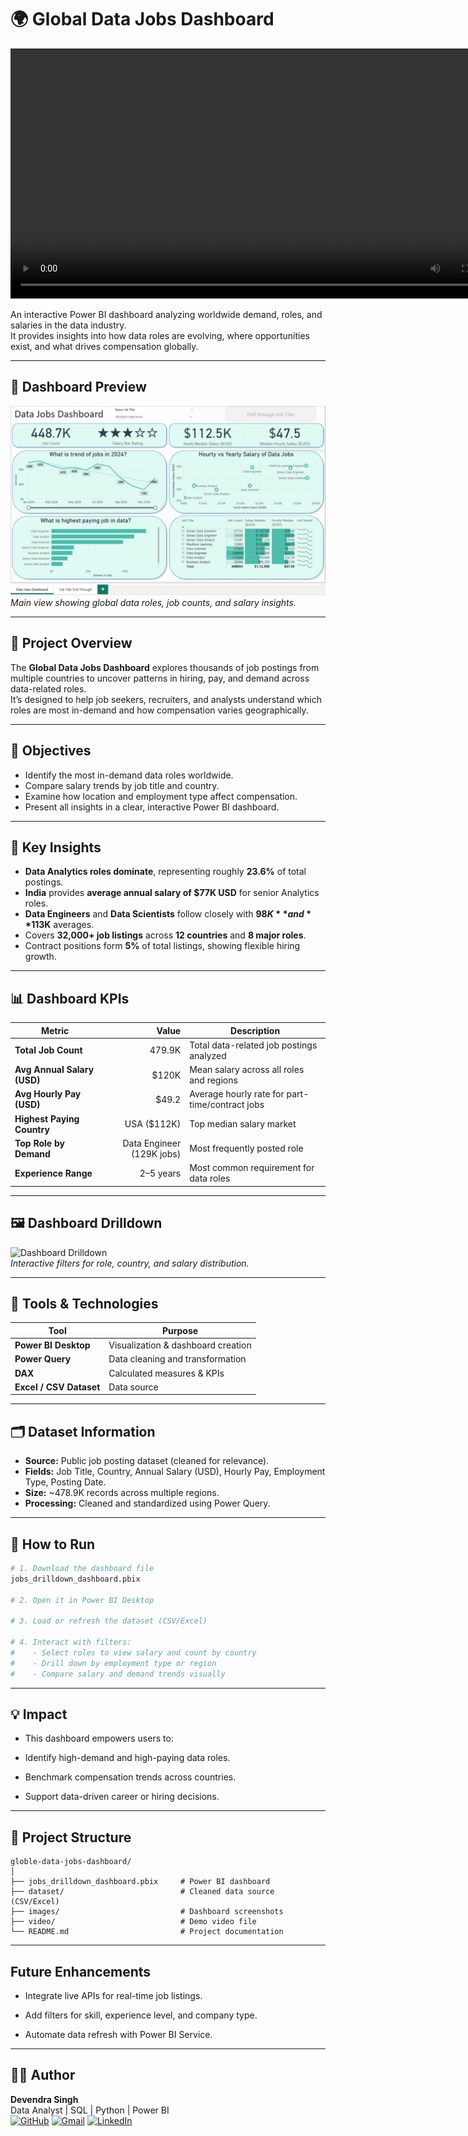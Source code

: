 # 🌍 Global Data Jobs Dashboard  

  
<video src="https://github.com/user-attachments/assets/5b9a3bfb-1d4c-4b74-bcc7-06fd9cdfba3c" controls width="800"></video>

An interactive Power BI dashboard analyzing worldwide demand, roles, and salaries in the data industry.  
It provides insights into how data roles are evolving, where opportunities exist, and what drives compensation globally.

---

## 📸 Dashboard Preview  

![Dashboard Overview](project-screenshots/data-jobs-tab.png)  
*Main view showing global data roles, job counts, and salary insights.*

---

## 📘 Project Overview  

The **Global Data Jobs Dashboard** explores thousands of job postings from multiple countries to uncover patterns in hiring, pay, and demand across data-related roles.  
It’s designed to help job seekers, recruiters, and analysts understand which roles are most in-demand and how compensation varies geographically.

---

## 🎯 Objectives  

- Identify the most in-demand data roles worldwide.  
- Compare salary trends by job title and country.  
- Examine how location and employment type affect compensation.  
- Present all insights in a clear, interactive Power BI dashboard.

---

## 🧠 Key Insights  

- **Data Analytics roles dominate**, representing roughly **23.6%** of total postings.  
- **India** provides **average annual salary of $77K USD** for senior Analytics roles.  
- **Data Engineers** and **Data Scientists** follow closely with **$98K** and **$113K** averages.  
- Covers **32,000+ job listings** across **12 countries** and **8 major roles**.  
- Contract positions form **5%** of total listings, showing flexible hiring growth.  

---

## 📊 Dashboard KPIs  

| Metric | Value | Description |
|--------|-------:|-------------|
| **Total Job Count** | 479.9K | Total data-related job postings analyzed |
| **Avg Annual Salary (USD)** | $120K | Mean salary across all roles and regions |
| **Avg Hourly Pay (USD)** | $49.2 | Average hourly rate for part-time/contract jobs |
| **Highest Paying Country** | USA ($112K) | Top median salary market |
| **Top Role by Demand** | Data Engineer (129K jobs) | Most frequently posted role |
| **Experience Range** | 2–5 years | Most common requirement for data roles |

---

## 🖼️ Dashboard Drilldown  

![Dashboard Drilldown](images/dashboard_drilldown.png)  
*Interactive filters for role, country, and salary distribution.*

---

## 🧰 Tools & Technologies  

| Tool | Purpose |
|------|----------|
| **Power BI Desktop** | Visualization & dashboard creation |
| **Power Query** | Data cleaning and transformation |
| **DAX** | Calculated measures & KPIs |
| **Excel / CSV Dataset** | Data source |

---

## 🗂️ Dataset Information  

- **Source:** Public job posting dataset (cleaned for relevance).  
- **Fields:** Job Title, Country, Annual Salary (USD), Hourly Pay, Employment Type, Posting Date.  
- **Size:** ~478.9K records across multiple regions.  
- **Processing:** Cleaned and standardized using Power Query.

---

## 🚀 How to Run  

```bash
# 1. Download the dashboard file
jobs_drilldown_dashboard.pbix

# 2. Open it in Power BI Desktop

# 3. Load or refresh the dataset (CSV/Excel)

# 4. Interact with filters:
#    - Select roles to view salary and count by country
#    - Drill down by employment type or region
#    - Compare salary and demand trends visually
```
---

## 💡 Impact

- This dashboard empowers users to:

- Identify high-demand and high-paying data roles.

- Benchmark compensation trends across countries.

- Support data-driven career or hiring decisions.

---

## 📁 Project Structure
```
globle-data-jobs-dashboard/
│
├── jobs_drilldown_dashboard.pbix     # Power BI dashboard
├── dataset/                          # Cleaned data source (CSV/Excel)
├── images/                           # Dashboard screenshots
├── video/                            # Demo video file
└── README.md                         # Project documentation
```
---

## Future Enhancements

- Integrate live APIs for real-time job listings.

- Add filters for skill, experience level, and company type.

- Automate data refresh with Power BI Service.

---

## 👨‍💻 Author

**Devendra Singh**  
Data Analyst | SQL | Python | Power BI  
[![GitHub](https://img.shields.io/badge/GitHub-181717?logo=github&logoColor=white)](https://github.com/devendra-coder)
[![Gmail](https://img.shields.io/badge/Gmail-D14836?logo=gmail&logoColor=white)](devendras162002@gmail.com)
[![LinkedIn](https://img.shields.io/badge/LinkedIn-0A66C2?logo=linkedin&logoColor=white)](www.linkedin.com/in/devendra-singh-adhikari)
